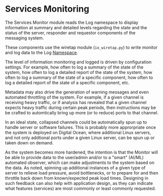 # Services Monitoring

The Services Monitor module reads the Log namespace to display information at summary and detailed levels regarding the state and the status of the server, responder and requestor components of the messaging system.

These components use the wiretap module (`io_wiretap.py`) to write monitor and log data to the Log [Namespace](Namespaces).

The level of information monitoring and logged is driven by configuration settings. For example, how often to log a summary of the state of the system, how often to log a detailed report of the state of the system, how often to log a summary of the state of a specific component, how often to log a detailed report of the state of a specific component, etc.

Metadata may also drive the generation of warning messages and even automated throttling of the system. For example, if a given channel is receiving heavy traffic, or if analysis has revealed that a given channel expects heavy traffic during certain peak periods, then instructions may be be crafted to automtically bring up more (or to reduce) ports to that channel.

In an ideal state, collapsed channels could be automatically spun up to handle server or software failures. This is probably more approrpriate once the system is deployed on Digital Ocean, where additional Linux servers, and not only addtional ports under a given Linux server, can be spun up or taken down on demand.

As the system becomes more hardened, the intention is that the Monitor will be able to provide data to the user/admin and/or to a "smart" (AI/ML) automated observer, which can make adjustments to the system based on the data. As noted, spinning up additional instances of a given type of server to relieve load pressure, avoid bottlenecks, or to prepare for and then throttle back down from known/expected peak load times.
 Designing in such feedback can also help with application design, as they can indicate what features (services) are most commonly or least commonly requested.
   
